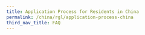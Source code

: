 ```yaml
---
title: Application Process for Residents in China
permalink: /china/rgl/application-process-china
third_nav_title: FAQ
---
```



